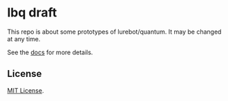 # lbq draft

This repo is about some prototypes of lurebot/quantum. It may be changed at any time.

See the [docs](https://github.com/LurebotQuantum/docs) for more details.

## License

[MIT License](https://opensource.org/licenses/MIT).
